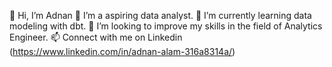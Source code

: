 👋 Hi, I’m Adnan
👀 I’m a aspiring data analyst.
🌱 I’m currently learning data modeling with dbt.
💞️ I’m looking to improve my skills in the field of Analytics Engineer.
📫 Connect with me on Linkedin (https://www.linkedin.com/in/adnan-alam-316a8314a/)

<!---
adnanalam8360/adnanalam8360 is a ✨ special ✨ repository because its `README.md` (this file) appears on your GitHub profile.
You can click the Preview link to take a look at your changes.
--->

